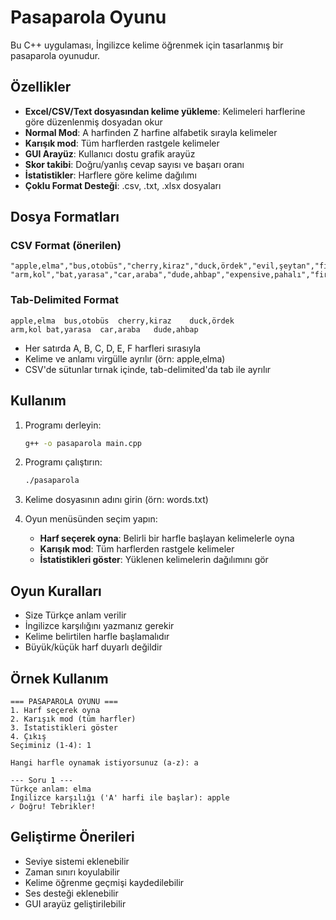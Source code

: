 # Pasaparola Oyunu

Bu C++ uygulaması, İngilizce kelime öğrenmek için tasarlanmış bir pasaparola oyunudur.

## Özellikler

- **Excel/CSV/Text dosyasından kelime yükleme**: Kelimeleri harflerine göre düzenlenmiş dosyadan okur
- **Normal Mod**: A harfinden Z harfine alfabetik sırayla kelimeler
- **Karışık mod**: Tüm harflerden rastgele kelimeler
- **GUI Arayüz**: Kullanıcı dostu grafik arayüz
- **Skor takibi**: Doğru/yanlış cevap sayısı ve başarı oranı
- **İstatistikler**: Harflere göre kelime dağılımı
- **Çoklu Format Desteği**: .csv, .txt, .xlsx dosyaları

## Dosya Formatları

### CSV Format (önerilen)
```csv
"apple,elma","bus,otobüs","cherry,kiraz","duck,ördek","evil,şeytan","fish,balık"
"arm,kol","bat,yarasa","car,araba","dude,ahbap","expensive,pahalı","fire,ateş"
```

### Tab-Delimited Format
```
apple,elma	bus,otobüs	cherry,kiraz	duck,ördek
arm,kol	bat,yarasa	car,araba	dude,ahbap
```

- Her satırda A, B, C, D, E, F harfleri sırasıyla
- Kelime ve anlamı virgülle ayrılır (örn: apple,elma)
- CSV'de sütunlar tırnak içinde, tab-delimited'da tab ile ayrılır

## Kullanım

1. Programı derleyin:
   ```bash
   g++ -o pasaparola main.cpp
   ```

2. Programı çalıştırın:
   ```bash
   ./pasaparola
   ```

3. Kelime dosyasının adını girin (örn: words.txt)

4. Oyun menüsünden seçim yapın:
   - **Harf seçerek oyna**: Belirli bir harfle başlayan kelimelerle oyna
   - **Karışık mod**: Tüm harflerden rastgele kelimeler
   - **İstatistikleri göster**: Yüklenen kelimelerin dağılımını gör

## Oyun Kuralları

- Size Türkçe anlam verilir
- İngilizce karşılığını yazmanız gerekir
- Kelime belirtilen harfle başlamalıdır
- Büyük/küçük harf duyarlı değildir

## Örnek Kullanım

```
=== PASAPAROLA OYUNU ===
1. Harf seçerek oyna
2. Karışık mod (tüm harfler)
3. İstatistikleri göster
4. Çıkış
Seçiminiz (1-4): 1

Hangi harfle oynamak istiyorsunuz (a-z): a

--- Soru 1 ---
Türkçe anlam: elma
İngilizce karşılığı ('A' harfi ile başlar): apple
✓ Doğru! Tebrikler!
```

## Geliştirme Önerileri

- Seviye sistemi eklenebilir
- Zaman sınırı koyulabilir
- Kelime öğrenme geçmişi kaydedilebilir
- Ses desteği eklenebilir
- GUI arayüz geliştirilebilir

